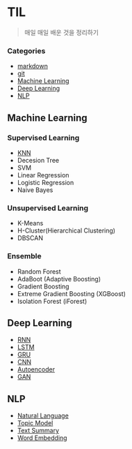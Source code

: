 # TIL

> 매일 매일  배운 것을 정리하기

### Categories

* [markdown](https://github.com/Lee-JeongMin/TIL/blob/master/markdown.md)
* [git](https://github.com/Lee-JeongMin/TIL/blob/master/git.md)
* [Machine Learning](#Machine-Learning)
* [Deep Learning](#Deep-Learning)
* [NLP](#NLP)



## Machine Learning

### Supervised Learning

* [KNN](https://github.com/Lee-JeongMin/TIL/blob/master/Machine_Learning/Supervised_Learning/K-nearest_neighbor.md)
* Decesion Tree
* SVM
* Linear Regression
* Logistic Regression
* Naive Bayes

### Unsupervised Learning

* K-Means
* H-Cluster(Hierarchical Clustering)
* DBSCAN

### Ensemble

* Random Forest
* AdaBoot (Adaptive Boosting)
* Gradient Boosting
* Extreme Gradient Boosting (XGBoost)
* Isolation Forest (iForest)

## Deep Learning

* [RNN](https://github.com/Lee-JeongMin/TIL/blob/master/Deep_Learning/RNN-LSTM-GRU.md#순환신경망(Recurrent-Neural-Network))
* [LSTM](https://github.com/Lee-JeongMin/TIL/blob/master/Deep_Learning/RNN-LSTM-GRU.md#LSTM(Long-Short-Term-Memory))
* [GRU](https://github.com/Lee-JeongMin/TIL/blob/master/Deep_Learning/RNN-LSTM-GRU.md#GRU(Gated-Recurrent-Unit))
* [CNN](https://github.com/Lee-JeongMin/TIL/blob/master/Deep_Learning/Convolutional-Neural-Network.md)
* [Autoencoder](https://github.com/Lee-JeongMin/TIL/blob/master/Deep_Learning/Autoencoder.md)
* [GAN](https://github.com/Lee-JeongMin/TIL/blob/master/Deep_Learning/Generative-Adversarial-Network.md)


## NLP

* [Natural Language](https://github.com/Lee-JeongMin/TIL/blob/master/NLP/Natural_Language.md)
* [Topic Model](https://github.com/Lee-JeongMin/TIL/blob/master/NLP/Topic_model.md)
* [Text Summary](https://github.com/Lee-JeongMin/TIL/blob/master/NLP/Text_Summary.md)
* [Word Embedding](https://github.com/Lee-JeongMin/TIL/blob/master/NLP/Word_Embedding.md)